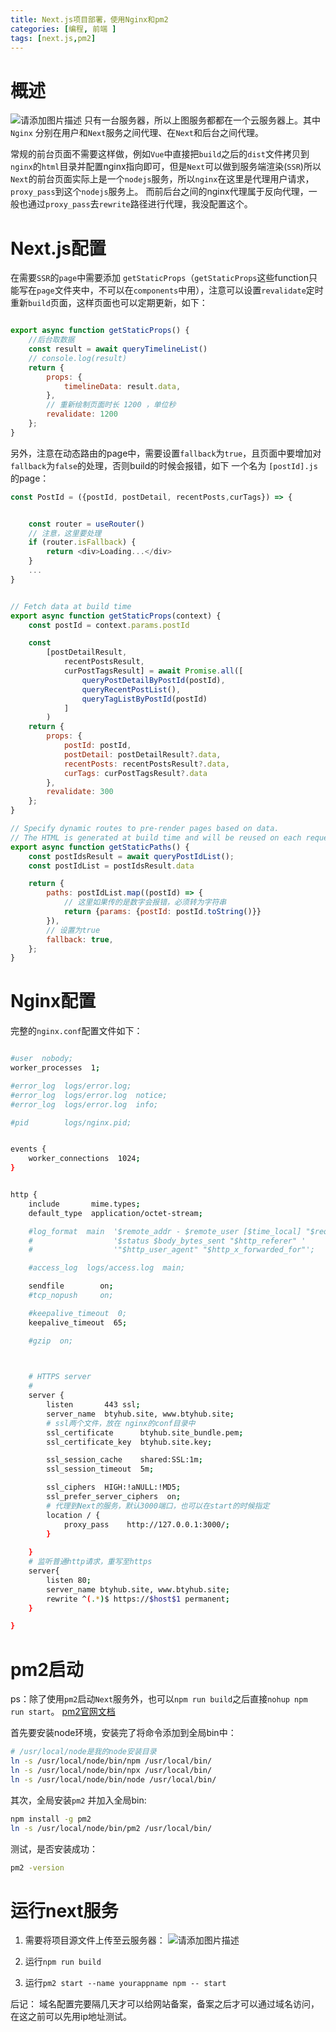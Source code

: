 ```yaml
---
title: Next.js项目部署，使用Nginx和pm2
categories: [编程, 前端 ]
tags: [next.js,pm2]
---
```


# 概述
![请添加图片描述](/assets/2023/01/10/1.png)
只有一台服务器，所以上图服务都都在一个云服务器上。其中`Nginx` 分别在用户和`Next`服务之间代理、在`Next`和后台之间代理。

常规的前台页面不需要这样做，例如`Vue`中直接把`build`之后的`dist`文件拷贝到`nginx`的`html`目录并配置nginx指向即可，但是`Next`可以做到服务端渲染(`SSR`)所以`Next`的前台页面实际上是一个`nodejs`服务，所以`nginx`在这里是代理用户请求，`proxy_pass`到这个`nodejs`服务上。
而前后台之间的nginx代理属于反向代理，一般也通过`proxy_pass`去`rewrite`路径进行代理，我没配置这个。
# Next.js配置
在需要`SSR`的`page`中需要添加 `getStaticProps`（`getStaticProps`这些function只能写在`page`文件夹中，不可以在`components`中用），注意可以设置`revalidate`定时重新`build`页面，这样页面也可以定期更新，如下：
```javascript

export async function getStaticProps() {
	//后台取数据
    const result = await queryTimelineList()
    // console.log(result)
    return {
        props: {
            timelineData: result.data,
        },
        // 重新绘制页面时长 1200 ，单位秒
        revalidate: 1200
    };
}
```
另外，注意在动态路由的page中，需要设置`fallback`为`true`，且页面中要增加对`fallback`为`false`的处理，否则build的时候会报错，如下 一个名为 `[postId].js`的page：
```javascript
const PostId = ({postId, postDetail, recentPosts,curTags}) => {


    const router = useRouter()
	// 注意，这里要处理
    if (router.isFallback) {
        return <div>Loading...</div>
    }
    ...
}


// Fetch data at build time
export async function getStaticProps(context) {
    const postId = context.params.postId

    const
        [postDetailResult,
            recentPostsResult,
            curPostTagsResult] = await Promise.all([
                queryPostDetailByPostId(postId),
                queryRecentPostList(),
                queryTagListByPostId(postId)
            ]
        )
    return {
        props: {
            postId: postId,
            postDetail: postDetailResult?.data,
            recentPosts: recentPostsResult?.data,
            curTags: curPostTagsResult?.data
        },
        revalidate: 300
    };
}

// Specify dynamic routes to pre-render pages based on data.
// The HTML is generated at build time and will be reused on each request.
export async function getStaticPaths() {
    const postIdsResult = await queryPostIdList();
    const postIdList = postIdsResult.data

    return {
        paths: postIdList.map((postId) => {
        	// 这里如果传的是数字会报错，必须转为字符串
            return {params: {postId: postId.toString()}}
        }),
        // 设置为true
        fallback: true,
    };
}

```

# Nginx配置
完整的`nginx.conf`配置文件如下：
```bash

#user  nobody;
worker_processes  1;

#error_log  logs/error.log;
#error_log  logs/error.log  notice;
#error_log  logs/error.log  info;

#pid        logs/nginx.pid;


events {
    worker_connections  1024;
}


http {
    include       mime.types;
    default_type  application/octet-stream;

    #log_format  main  '$remote_addr - $remote_user [$time_local] "$request" '
    #                  '$status $body_bytes_sent "$http_referer" '
    #                  '"$http_user_agent" "$http_x_forwarded_for"';

    #access_log  logs/access.log  main;

    sendfile        on;
    #tcp_nopush     on;

    #keepalive_timeout  0;
    keepalive_timeout  65;

    #gzip  on;

    

    # HTTPS server
    #
    server {
        listen       443 ssl;
        server_name  btyhub.site, www.btyhub.site;
		# ssl两个文件，放在 nginx的conf目录中
        ssl_certificate      btyhub.site_bundle.pem;
        ssl_certificate_key  btyhub.site.key;

        ssl_session_cache    shared:SSL:1m;
        ssl_session_timeout  5m;

        ssl_ciphers  HIGH:!aNULL:!MD5;
        ssl_prefer_server_ciphers  on;
		# 代理到Next的服务，默认3000端口，也可以在start的时候指定
        location / {
            proxy_pass    http://127.0.0.1:3000/;
        }
		
    }
    # 监听普通http请求，重写至https
	server{
		listen 80;
		server_name btyhub.site, www.btyhub.site;
		rewrite ^(.*)$ https://$host$1 permanent;
	}

}

```

# pm2启动


ps：除了使用`pm2`启动`Next`服务外，也可以`npm run build`之后直接`nohup npm run start`。
[pm2官网文档](https://pm2.keymetrics.io/docs/usage/quick-start/)

首先要安装node环境，安装完了将命令添加到全局bin中：
```bash
# /usr/local/node是我的node安装目录
ln -s /usr/local/node/bin/npm /usr/local/bin/
ln -s /usr/local/node/bin/npx /usr/local/bin/
ln -s /usr/local/node/bin/node /usr/local/bin/
```
其次，全局安装`pm2` 并加入全局bin:
```bash
npm install -g pm2
ln -s /usr/local/node/bin/pm2 /usr/local/bin/
```
测试，是否安装成功：
```bash
pm2 -version
```

# 运行next服务
1. 需要将项目源文件上传至云服务器：
![请添加图片描述](/assets/2023/01/10/2.png)

2. 运行`npm run build`

3. 运行`pm2 start --name yourappname npm -- start`



后记：
域名配置完要隔几天才可以给网站备案，备案之后才可以通过域名访问，在这之前可以先用ip地址测试。

 
